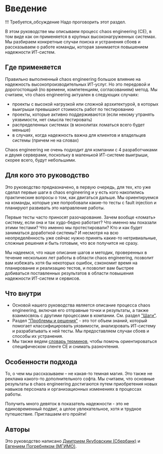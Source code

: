 # Введение

!!! Требуется_обсуждение
    Надо проговорить этот раздел.

В этом руководстве мы описываем процесс сhaos engineering (CE), в том виде как он применяется в крупных высоконагруженных системах. Мы разбираем конкретные случаи поиска и устранения сбоев и рассказываем о работе команды, которая занимается  повышением надежности ИТ-систем.

## Где применяется 

Правильно выполненный сhaos engineering большое влияние на надежность высокопроизводительных ИТ-услуг. Но это передовой и дорогостоящий (по времени, компетенциям, согласованиям) метод. Мы считаем, что сhaos engineering актуален в следующих случаях: 

- проекты с высокой нагрузкой или сложной арзхитектурой, в которых выигрыши превышают стоимость работ по тестированию
- проекты, которые активно поддерживаются (если некому утранять уязвимости, нет смысла тестировать)
- распределенных системах (в монолитах ломаться всего будет меньше) 
- в случаях, когда надежность важна для клиентов и владельцев системы (причем не на словах)

Сhaos engineering не очень подходит для компании с 4 разработчиками и двумя серверами, поскольку в маленькой ИТ-системе выигрыши, скорее всего, будут небольшими. 

## Для кого это руководство

Это руководство предназначено, в первую очередь, для тех, кто уже сделал первые шаги в chaos engineering и у есть кого накопились практические вопросы о том, как двигаться дальше. Мы ориентируемся на команды, которые уже попробовали какие-то тесты с fault injection и планируют развивать это направление работы.

Первые тесты часто приносят разочарование. Зачем вообще «ломать» систему, если она и так худо-бедно работает? Что именно мы показали этими тестами? Что именно мы протестировали? Кто и как будет заниматься доработкой системы? И несмотря на всю неопределённость уже сейчас нужно принять какие-то нетривиальные, сложные решения и быть готовым, что все получится не сразу.

Мы надеемся, что наше описание шагов и методик, проверенных в течение нескольких лет работы в области chaos engineering, позволит вам избежать хотя бы некоторых ошибок, сэкономит время на планирование и реализацию тестов, и позволит вам быстрее добиваться поставленных результатов в области повышения надежности ИТ-систем и сервисов.

## Что внутри

- Основой нашего руководства является описание процесса сhaos engineering, включая его отправные точки и результаты, а также взаимосвязь с другими процессами в компании. См. раздел ["Шаги"](process.md). 
- Раздел ["Проблемы и решения"](injections.md) - это тот объем знаний, который помогает классифицировать уязвимости, анализровать ИТ-систему и разрабатывать к ней тесты. Мы предоставляем случаи сбоев и способы их устранения.
- Мы также ведем [словарь терминов](glossary.md), чтобы помочь ориентироваться специфическом сленге CЕ и снимать разночтения.

## Особенности подхода

То, о чем мы рассказываем – не какая-то темная магия. Это также не реклама какого-то дополнительного софта. Мы считаем, что основные результаты в chaos engineering достигаются путем приобретения новых навыков персонала и организационных изменениях в процессах работы. 

Получить много девяток в показатель надежности - это не единовременный подвиг, а целое увлекательное, хотя и трудное путешествие. Приглашаем его пройти!

## Авторы

Это руководство написано [Дмитрием Якубовским (Сбербанк)](https://twitter.com/d_yakubovsky) и [Евгением Погребняком (МГИМО)](https://twitter.com/PogrebnyakE).
